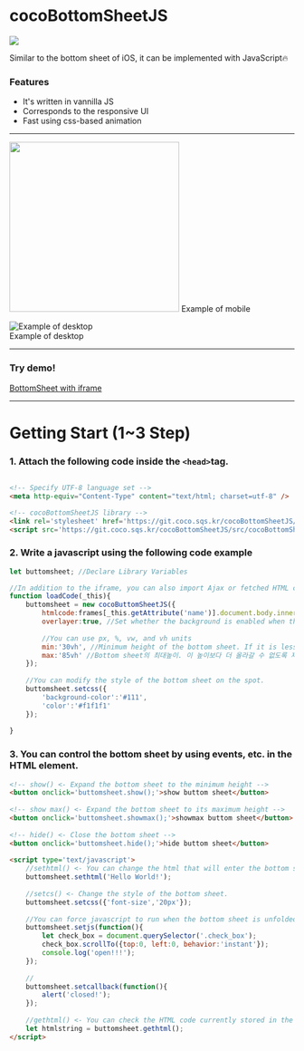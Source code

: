 # cocoBottomSheetJS
<img src="https://img.shields.io/github/size/squarehacker/cocoBottomSheetJS/src/cocoBottomSheetJS.js"/>
   
Similar to the bottom sheet of iOS, it can be implemented with JavaScript🔥
   
### Features  
   
- It's written in vannilla JS
- Corresponds to the responsive UI
- Fast using css-based animation
   
------  
   
   
<img src="https://user-images.githubusercontent.com/101985768/177700975-3a01a5f5-7a1c-45f6-8ebc-aeba68f301de.gif"  width="300"/>   
Example of mobile   
   
![Example of desktop](https://user-images.githubusercontent.com/101985768/177701035-3c437217-79f8-4059-9488-5428276171b2.gif)  
Example of desktop   
  
   
------   
   
### Try demo!
  
[BottomSheet with iframe](https://git.coco.sqs.kr/cocoBottomSheetJS/example/)  
  
------  
  
# Getting Start (1~3 Step)  
  
### 1. Attach the following code inside the ```<head>```tag.
```html

<!-- Specify UTF-8 language set -->
<meta http-equiv="Content-Type" content="text/html; charset=utf-8" />

<!-- cocoBottomSheetJS library -->
<link rel='stylesheet' href='https://git.coco.sqs.kr/cocoBottomSheetJS/src/cocoBottomSheetJS.css'>
<script src='https://git.coco.sqs.kr/cocoBottomSheetJS/src/cocoBottomSheetJS.js'></script>

```
   
### 2. Write a javascript using the following code example
```javascript
let buttomsheet; //Declare Library Variables

//In addition to the iframe, you can also import Ajax or fetched HTML codes.
function loadCode(_this){
	buttomsheet = new cocoButtomSheetJS({
		htmlcode:frames[_this.getAttribute('name')].document.body.innerHTML, //HTML code
		overlayer:true, //Set whether the background is enabled when the bottom sheet is turned on
		
		//You can use px, %, vw, and vh units
		min:'30vh', //Minimum height of the bottom sheet. If it is less than this height, it will close automatically.
		max:'85vh' //Bottom sheet의 최대높이. 이 높이보다 더 올라갈 수 없도록 제한됩니다.
	});
	
	//You can modify the style of the bottom sheet on the spot.
	buttomsheet.setcss({
		'background-color':'#111',
		'color':'#f1f1f1'
	});
	
}
```
   
### 3. You can control the bottom sheet by using events, etc. in the HTML element.
```html
<!-- show() <- Expand the bottom sheet to the minimum height -->
<button onclick='buttomsheet.show();'>show buttom sheet</button>
  
<!-- show max() <- Expand the bottom sheet to its maximum height -->
<button onclick='buttomsheet.showmax();'>showmax buttom sheet</button>
  
<!-- hide() <- Close the bottom sheet -->
<button onclick='buttomsheet.hide();'>hide buttom sheet</button>
  
<script type='text/javascript'>
	//sethtml() <- You can change the html that will enter the bottom sheet later.  
	buttomsheet.sethtml('Hello World!');
	  
	//setcs() <- Change the style of the bottom sheet.  
	buttomsheet.setcss({'font-size','20px'});  
	
	//You can force javascript to run when the bottom sheet is unfolded. Same role as callback function
	buttomsheet.setjs(function(){
		let check_box = document.querySelector('.check_box');
		check_box.scrollTo({top:0, left:0, behavior:'instant'});
		console.log('open!!!');
	});
	
	//
	buttomsheet.setcallback(function(){
		alert('closed!');
	});
	
	//gethtml() <- You can check the HTML code currently stored in the bottom sheet.
	let htmlstring = buttomsheet.gethtml();
</script>
```